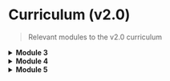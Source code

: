 # Curriculum (v2.0)

> Relevant modules to the v2.0 curriculum

<details>
<summary style="font-weight:bold;">Module 3</summary>
    
## Module 3 Section 17 - Combinatorics 

* [probability_and_notation.ipynb](ProbabilityAndStats/Probability/probability_and_notation.ipynb)
* [conditional_probability.ipynb](ProbabilityAndStats/Probability/conditional_probability.ipynb)
* Permutations & Combinations
    - [combinatorics.ipynb](ProbabilityAndStats/Probability/combinatorics.ipynb)

## Module 3 Section 18 - Statistical Distributions

* [statistical_distributions_intro.ipynb](ProbabilityAndStats/StatisticalDistributions/statistical_distributions_intro.ipynb)
* [statistical_distributions.ipynb](ProbabilityAndStats/StatisticalDistributions/statistical_distributions.ipynb)

## Module 3 Section 19 - Central Limit Theorem

* Central Limit Theorem
    - [sampling-and-central-limit-theorem.ipynb](ProbabilityAndStats/StatisticalDistributions/sampling-and-central-limit-theorem.ipynb)
* Sampling Statistics
    - [sampling-and-central-limit-theorem.ipynb](ProbabilityAndStats/StatisticalDistributions/sampling-and-central-limit-theorem.ipynb)
* Confidence Intervals
    - [confidence-intervals.ipynb](ProbabilityAndStats/StatisticalDistributions/confidence-intervals.ipynb)
    - [t_distributions.ipynb](ProbabilityAndStats/StatisticalDistributions/t_distributions.ipynb)

## Module 3 Section 20 - Hypothesis Testing

* Intro to Experimental Design
    - [experiment_design_intro.ipynb](ProbabilityAndStats/ExperimentalDesign/experiment_design_intro.ipynb)
* P-Values & Null Hypothesis
    - [statistical_tests.ipynb](ProbabilityAndStats/ExperimentalDesign/statistical_tests.ipynb)
* Effect Sizes
    - [effect_size.ipynb](ProbabilityAndStats/ExperimentalDesign/effect_size.ipynb)
* T-Tests
    - [t_distributions.ipynb](ProbabilityAndStats/StatisticalDistributions/t_distributions.ipynb)
    - [t_tests.ipynb](ProbabilityAndStats/ExperimentalDesign/t_tests.ipynb)
* Type 1 & Type 2 Errors
    - [types_of_errors.ipynb](ProbabilityAndStats/ExperimentalDesign/types_of_errors.ipynb)

## Module 3 Section 21 - Statistical Power & ANOVA

* Statistical Power
    - [statistical_power.ipynb](ProbabilityAndStats/ExperimentalDesign/statistical_power.ipynb)
* Welch's T-Test
    - [welchs_t_test.ipynb](ProbabilityAndStats/ExperimentalDesign/welchs_t_test.ipynb)
* Multiple Comparisons & Goodhart's Law
    - [warnings.ipynb](ProbabilityAndStats/ExperimentalDesign/warnings.ipynb)
    - [extras.ipynb](ProbabilityAndStats/ExperimentalDesign/extras.ipynb)
* ANOVA
    - [anova.ipynb](ProbabilityAndStats/ExperimentalDesign/anova.ipynb)

## Module 3 Section 22 - AB Testing

* A/B Testing
    - [ab_testings.ipynb](ProbabilityAndStats/ExperimentalDesign/ab_testings.ipynb)
    
<!--
* [mle_parameter_inference.ipynb](ProbabilityAndStats/Probability/mle_parameter_inference.ipynb)
-->

## Module 3 Section 23 - Bayesian Statistics

* Bayes Theorem
    - [bayes_theorem.ipynb](ProbabilityAndStats/BayesianClassification/bayes_theorem.ipynb)
* Naive Bayes
    - [naive_bayes_classification.ipynb](ProbabilityAndStats/BayesianClassification/naive_bayes_classification.ipynb)
      
## Module 3 Section 24 - Resampling and Monte Carlo Simulation

* Data Generation
    - [data_generation.ipynb](ProbabilityAndStats/DataGeneration/data_generation.ipynb)
* Resampling
    - [resampling.ipynb](ProbabilityAndStats/DataGeneration/resampling.ipynb)
* Monte Carlo
    - [monte-carlo.ipynb](ProbabilityAndStats/DataGeneration/monte-carlo.ipynb)    


</details>

<details>
<summary style="font-weight:bold;">Module 4</summary>

## Module 4 Section 25 - A Complete Data Science Project Using Multiple Regression

## Module 4 Section 26 - Linear Algebra

* Linear Algebra Intro
    - [intro_to_linear_algebra](Mathematics/LinearAlgebra/intro_to_linear_algebra.ipynb)
* Math with Tensors
    - [math_with_tensors.ipynb](Mathematics/LinearAlgebra/math_with_tensors.ipynb)
* Solving With Linear Algebra
    - [solving_with_linear_algebra.ipynb](Mathematics/LinearAlgebra/solving_with_linear_algebra.ipynb)    

## Module 4 Section 27 - Calculus, Cost Function, and Gradient Descent

Derivatives
    - [derivatives.ipynb](Mathematics/Calculus/derivatives.ipynb)
* Gradient Descent
    - [gradient_descent.ipynb](Mathematics/Calculus/gradient_descent.ipynb)
* Gradient Descent Walkthrough
    - [walkthrough_gradient_descent.ipynb](Mathematics/Calculus/walkthrough_gradient_descent.ipynb)    

## Module 4 Section 28 - Extensions to Linear Models

* Improving Linear Regression (Interactions & Polynomial)
    - [improving_linear_regression.ipynb](StatisticalModeling/ExtendingLinearRegression/improving_linear_regression.ipynb)
* Regularization
    - [regularization.ipynb](StatisticalModeling/ExtendingLinearRegression/regularization.ipynb)
* Bias & Variance
    - [bias_and_variance.ipynb](EvaluatingModels/bias_and_variance.ipynb)

## Module 4 Section 29 - Introduction to Logistic Regression

* Logistic Regression Intro
    - [logistic_regression_intro.ipynb](MachineLearning/LogisticRegression/logistic_regression_intro.ipynb)
* Logistic Regression 
    - [logistic_regression.ipynb](MachineLearning/LogisticRegression/logistic_regression.ipynb)
* Evaluation Metrics (Confusion Matrices)
    - [evaluation_metrics.ipynb](EvaluatingModels/evaluation_metrics.ipynb)
* Evaluation Curves (ROC & AUC)
    - [evaluation_curves.ipynb](EvaluatingModels/evaluation_curves.ipynb)

## Module 4 Section 30 - In-depth Logistic Regression

## Module 4 Section 31 - Working with Time Series Data

* Time Series Intro
    - [time_series_intro.ipynb](StatisticalModeling/TimeSeries/time_series_intro.ipynb)
* Time Series Visualization
    - [time_series_visualization.ipynb](StatisticalModeling/TimeSeries/time_series_visualization.ipynb)    
* Time Series Trends
    - [time_series_trends.ipynb](StatisticalModeling/TimeSeries/time_series_trends.ipynb)

## Module 4 Section 32 - Time Series Modeling

* Time Series Models Intro
    - [time_series_models_basic.ipynb](StatisticalModeling/TimeSeries/time_series_models_basic.ipynb)
* ARMA Model
    - [time_series_model_arma.ipynb](StatisticalModeling/TimeSeries/time_series_model_arma.ipynb)

 
</details>

<details>
<summary style="font-weight:bold;">Module 5</summary>

## Module 5 Section 33 - K Nearest Neighbors

* Distance Metrics
    - [distance_metrics.ipynb](MachineLearning/KNN/distance_metrics.ipynb)
* K Nearest Neighbors
    - [k_nearest_neighbors.ipynb](MachineLearning/KNN/k_nearest_neighbors.ipynb)

## Module 5 Section 34 - Decision Trees

* Decision Trees Intro
    - [decision_trees_intro.ipynb](MachineLearning/DecisionTrees/decision_trees_intro.ipynb)
* Creating Decision Trees
    - [creating_decision_trees.ipynb](MachineLearning/DecisionTrees/creating_decision_trees.ipynb)
 

## Module 5 Section 35 - Ensemble Methods

* Ensemble Methods (Bagging, Random Forest, Adaboost, Gradient Boosting)
    - [ensembles.ipynb](MachineLearning/Ensembles/ensembles.ipynb)

## Module 5 Section 36 - Support Vector Machines

* Support Vector Machine Intro
    - [support_vector_machine_intro.ipynb](MachineLearning/SupportVectorMachine/support_vector_machine_intro.ipynb)
* Kernel Trick
    - [kernel_trick.ipynb](MachineLearning/SupportVectorMachine/kernel_trick.ipynb)
* Support Vector Machine Intro
    - [support_vector_machine_intro.ipynb](MachineLearning/SupportVectorMachine/support_vector_machine_intro.ipynb)    

## Module 5 Section 37 - Principal Component Analysis

* Dimensionality
    - [dimensionality.ipynb](MachineLearning/PCA/dimensionality.ipynb)
* Principal Component Analysis
    - [pca.ipynb](MachineLearning/PCA/pca.ipynb)    

## Module 5 Section 38 - Clustering

* K-means
    - [k-means.ipynb](MachineLearning/Clustering/k-means.ipynb)
* Hierarchical Clustering 
    - [hierarchical_clustering.ipynb](MachineLearning/Clustering/hierarchical_clustering.ipynb)    

## Module 5 Section 39 - Building a Machine Learning Pipeline

* WORK IN PROGRESS
    - [#](#)

## Module 5 Section 40 - Big Data in PySpark

* Big Data Intro
    - [big_data_intro.ipynb](BigData/PySpark/big_data_intro.ipynb)
* Distributed Parallel Computing
    - [distributed_parallel_computing.ipynb](BigData/PySpark/distributed_parallel_computing.ipynb)
* Tools of Distributed Systems
    - [tools_of_distributed_systems.ipynb](BigData/PySpark/tools_of_distributed_systems.ipynb)
* MapReduce
    - [map_reduce.ipynb](BigData/PySpark/map_reduce.ipynb)
* MapReduce Code
    - [map_reduce_code.ipynb](BigData/PySpark/map_reduce_code.ipynb)

## Module 5 Section 41 - Recommendation Systems

* Matrix Factorization
    - [matrix-factorization.ipynb](MachineLearning/RecommendationSystems/matrix-factorization.ipynb)
* Neighbor Memory Based Collab Filtering
    - [neighbor-memory-based-collab-filtering.ipynb](MachineLearning/RecommendationSystems/neighbor-memory-based-collab-filtering.ipynb)
* Recommendation Systems
    - [recommendation-systems-intro.ipynb](MachineLearning/RecommendationSystems/recommendation-systems-intro.ipynb)    

</details>